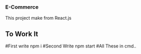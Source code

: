### E-Commerce
This project make from React.js

## To Work It
#First write npm i
#Second Write npm start
#All These in cmd.. 
